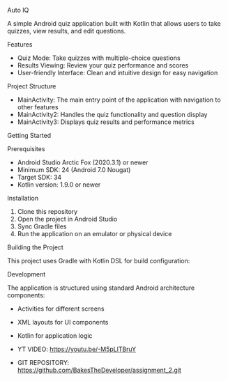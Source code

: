 Auto IQ

A simple Android quiz application built with Kotlin that allows users to take quizzes, view results, and edit questions.

Features

- Quiz Mode: Take quizzes with multiple-choice questions
- Results Viewing: Review your quiz performance and scores
- User-friendly Interface: Clean and intuitive design for easy navigation

Project Structure

- MainActivity: The main entry point of the application with navigation to other features
- MainActivity2: Handles the quiz functionality and question display
- MainActivity3: Displays quiz results and performance metrics

Getting Started

Prerequisites

- Android Studio Arctic Fox (2020.3.1) or newer
- Minimum SDK: 24 (Android 7.0 Nougat)
- Target SDK: 34
- Kotlin version: 1.9.0 or newer

Installation

1. Clone this repository
2. Open the project in Android Studio
3. Sync Gradle files
4. Run the application on an emulator or physical device

Building the Project

This project uses Gradle with Kotlin DSL for build configuration:

Development

The application is structured using standard Android architecture components:

- Activities for different screens
- XML layouts for UI components
- Kotlin for application logic

- YT VIDEO: https://youtu.be/-M5pLlTBruY
- GIT REPOSITORY: https://github.com/BakesTheDeveloper/assignment_2.git
